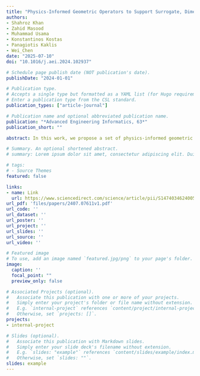 ```yaml
---
title: "Physics-Informed Geometric Operators to Support Surrogate, Dimension Reduction and Generative Models for Engineering Design"
authors:
- Shahroz Khan
- Zahid Masood
- Muhammad Usama
- Konstantinos Kostas
- Panagiotis Kaklis
- Wei_Chen
date: "2025-07-10"
doi: "10.1016/j.aei.2024.102937"

# Schedule page publish date (NOT publication's date).
publishDate: "2024-01-01"

# Publication type.
# Accepts a single type but formatted as a YAML list (for Hugo requirements).
# Enter a publication type from the CSL standard.
publication_types: ["article-journal"]

# Publication name and optional abbreviated publication name.
publication: "*Advanced Engineering Informatics, 63*"
publication_short: ""

abstract: In this work, we propose a set of physics-informed geometric operators (GOs) to enrich the geometric data provided for training surrogate/discriminative models, dimension reduction, and generative models, typically employed for performance prediction, dimension reduction, and creating data-driven parameterisations, respectively. However, as both the input and output streams of these models consist of low-level shape representations, they often fail to capture shape characteristics essential for performance analyses. Therefore, the proposed GOs exploit the differential and integral properties of shapes--accessed through Fourier descriptors, curvature integrals, geometric moments, and their invariants--to infuse high-level intrinsic geometric information and physics into the feature vector used for training, even when employing simple model architectures or low-level parametric descriptions. We showed that for surrogate modelling, along with the inclusion of the notion of physics, GOs enact regularisation to reduce over-fitting and enhance generalisation to new, unseen designs. Furthermore, through extensive experimentation, we demonstrate that for dimension reduction and generative models, incorporating the proposed GOs enriches the training data with compact global and local geometric features. This significantly enhances the quality of the resulting latent space, thereby facilitating the generation of valid and diverse designs. Lastly, we also show that GOs can enable learning parametric sensitivities to a great extent. Consequently, these enhancements accelerate the convergence rate of shape optimisers towards optimal solutions.

# Summary. An optional shortened abstract.
# summary: Lorem ipsum dolor sit amet, consectetur adipiscing elit. Duis posuere tellus ac convallis placerat. Proin tincidunt magna sed ex sollicitudin condimentum.

# tags:
# - Source Themes
featured: false

links:
- name: Link
  url: https://www.sciencedirect.com/science/article/pii/S1474034624005883
url_pdf: 'files/papers/2407.07611v1.pdf'
url_code: ''
url_dataset: ''
url_poster: ''
url_project: ''
url_slides: ''
url_source: ''
url_video: ''

# Featured image
# To use, add an image named `featured.jpg/png` to your page's folder. 
image:
  caption: ''
  focal_point: ""
  preview_only: false

# Associated Projects (optional).
#   Associate this publication with one or more of your projects.
#   Simply enter your project's folder or file name without extension.
#   E.g. `internal-project` references `content/project/internal-project/index.md`.
#   Otherwise, set `projects: []`.
projects:
- internal-project

# Slides (optional).
#   Associate this publication with Markdown slides.
#   Simply enter your slide deck's filename without extension.
#   E.g. `slides: "example"` references `content/slides/example/index.md`.
#   Otherwise, set `slides: ""`.
slides: example
---
```


